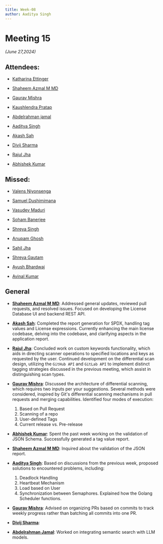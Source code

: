 ```yaml
---
title: Week-08
author: Aaditya Singh
---
```

<!--
SPDX-License-Identifier: CC-BY-SA-4.0

SPDX-FileCopyrightText: 2024 Aditya Singh <singh.aaditya889@gmail.com>
--> 

# Meeting 15
*(June 27,2024)*

## Attendees:

  - [Katharina Ettinger](https://github.com/EttingerK)

  - [Shaheem Azmal M MD](https://github.com/shaheemazmalmmd)

  - [Gaurav Mishra](https://github.com/GMishx)

  - [Kaushlendra Pratap](https://github.com/Kaushl2208)

  - [Abdelrahman jamal](https://github.com/Hero2323)

  - [Aaditya Singh](https://github.com/Aaditya-Singh78)

  - [Akash Sah](https://github.com/Akashsah2003)

  - [Divij Sharma](https://github.com/dvjsharma)

  - [Rajul Jha](https://github.com/rajuljha)

  - [Abhishek Kumar](https://github.com/abhi-kumar17871)

## Missed:

  - [Valens Niyonsenga](https://github.com/valens200)

  - [Samuel Dushimimana](https://github.com/dushimsam)

  - [Vasudev Maduri](https://github.com/vasudevmaduri)

  - [Soham Banerjee](https://github.com/soham4abc)

  - [Shreya Singh](https://github.com/SinghShreya05)

  - [Anupam Ghosh](https://github.com/ag4ums)

  - [Sahil Jha](mailto:sjha200000@gmail.com)

  - [Shreya Gautam](https://github.com/ShreyaGautamm)
 
  - [Ayush Bhardwaj](https://github.com/hastagAB)

  - [Avinal Kumar](https://github.com/avinal)

## General

- [**Shaheem Azmal M MD**](https://github.com/shaheemazmalmmd): Addressed general updates, reviewed pull requests, and resolved issues. Focused on developing the License Database UI and backend REST API.

- [**Akash Sah**](https://github.com/Akashsah2003): Completed the report generation for SPDX, handling tag values and License expressions. Currently enhancing the main license codebase, delving into the codebase, and clarifying aspects in the application report.

- [**Rajul Jha**](https://github.com/rajuljha): Concluded work on custom keywords functionality, which aids in directing scanner operations to specified locations and keys as requested by the user.
    Continued development on the differential scan design, utilizing the `GitHub API` and `GitLab API` to implement distinct tagging strategies discussed in the previous meeting, which assist in distinguishing scan types.

- [**Gaurav Mishra**](https://github.com/GMishx): Discussed the architecture of differential scanning, which requires two inputs per your suggestions. Several methods were considered, inspired by Git's differential scanning mechanisms in pull requests and merging capabilities. Identified four modes of execution:
    1. Based on Pull Request
    2. Scanning of a repo
    3. User-defined Tags
    4. Current release vs. Pre-release

- [**Abhishek Kumar**](https://github.com/abhi-kumar17871): Spent the past week working on the validation of JSON Schema. Successfully generated a tag value report.

- [**Shaheem Azmal M MD**](https://github.com/shaheemazmalmmd): Inquired about the validation of the JSON report.

- [**Aaditya Singh**](https://github.com/Aaditya-Singh78): Based on discussions from the previous week, proposed solutions to encountered problems, including:
    1. Deadlock Handling 
    2. Heartbeat Mechanism
    3. Load based on User
    4. Synchronization between Semaphores.
    Explained how the Golang Scheduler functions.

- [**Gaurav Mishra**](https://github.com/GMishx): Advised on organizing PRs based on commits to track weekly progress rather than batching all commits into one PR.

- [**Divij Sharma**](https://github.com/dvjsharma):

- [**Abdelrahman Jamal**](https://github.com/Hero2323): Worked on integrating semantic search with LLM models.


















